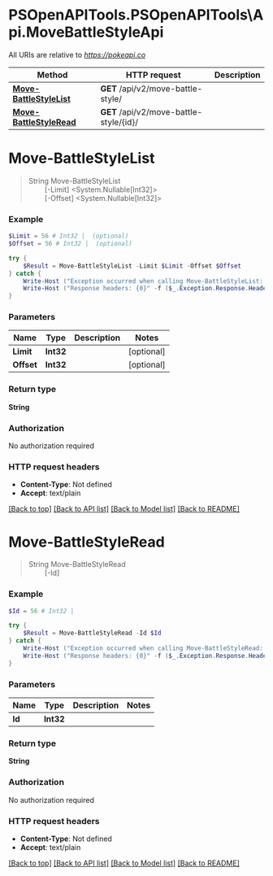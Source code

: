 # PSOpenAPITools.PSOpenAPITools\Api.MoveBattleStyleApi

All URIs are relative to *https://pokeapi.co*

Method | HTTP request | Description
------------- | ------------- | -------------
[**Move-BattleStyleList**](MoveBattleStyleApi.md#Move-BattleStyleList) | **GET** /api/v2/move-battle-style/ | 
[**Move-BattleStyleRead**](MoveBattleStyleApi.md#Move-BattleStyleRead) | **GET** /api/v2/move-battle-style/{id}/ | 


<a id="Move-BattleStyleList"></a>
# **Move-BattleStyleList**
> String Move-BattleStyleList<br>
> &nbsp;&nbsp;&nbsp;&nbsp;&nbsp;&nbsp;&nbsp;&nbsp;[-Limit] <System.Nullable[Int32]><br>
> &nbsp;&nbsp;&nbsp;&nbsp;&nbsp;&nbsp;&nbsp;&nbsp;[-Offset] <System.Nullable[Int32]><br>



### Example
```powershell
$Limit = 56 # Int32 |  (optional)
$Offset = 56 # Int32 |  (optional)

try {
    $Result = Move-BattleStyleList -Limit $Limit -Offset $Offset
} catch {
    Write-Host ("Exception occurred when calling Move-BattleStyleList: {0}" -f ($_.ErrorDetails | ConvertFrom-Json))
    Write-Host ("Response headers: {0}" -f ($_.Exception.Response.Headers | ConvertTo-Json))
}
```

### Parameters

Name | Type | Description  | Notes
------------- | ------------- | ------------- | -------------
 **Limit** | **Int32**|  | [optional] 
 **Offset** | **Int32**|  | [optional] 

### Return type

**String**

### Authorization

No authorization required

### HTTP request headers

 - **Content-Type**: Not defined
 - **Accept**: text/plain

[[Back to top]](#) [[Back to API list]](../README.md#documentation-for-api-endpoints) [[Back to Model list]](../README.md#documentation-for-models) [[Back to README]](../README.md)

<a id="Move-BattleStyleRead"></a>
# **Move-BattleStyleRead**
> String Move-BattleStyleRead<br>
> &nbsp;&nbsp;&nbsp;&nbsp;&nbsp;&nbsp;&nbsp;&nbsp;[-Id] <Int32><br>



### Example
```powershell
$Id = 56 # Int32 | 

try {
    $Result = Move-BattleStyleRead -Id $Id
} catch {
    Write-Host ("Exception occurred when calling Move-BattleStyleRead: {0}" -f ($_.ErrorDetails | ConvertFrom-Json))
    Write-Host ("Response headers: {0}" -f ($_.Exception.Response.Headers | ConvertTo-Json))
}
```

### Parameters

Name | Type | Description  | Notes
------------- | ------------- | ------------- | -------------
 **Id** | **Int32**|  | 

### Return type

**String**

### Authorization

No authorization required

### HTTP request headers

 - **Content-Type**: Not defined
 - **Accept**: text/plain

[[Back to top]](#) [[Back to API list]](../README.md#documentation-for-api-endpoints) [[Back to Model list]](../README.md#documentation-for-models) [[Back to README]](../README.md)

